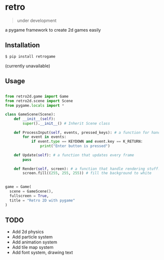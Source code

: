# retro
> under development

a pygame framework to create 2d games easily

## Installation

```bash
$ pip install retrogame
```
(currently unavailable)


## Usage

```python

from retro2d.game import Game
from retro2d.scene import Scene
from pygame.locals import *

class GameScene(Scene):
    def __init__(self):
        super().__init__() # Inherit Scene class
    
    def ProcessInput(self, events, pressed_keys): # a function for handling inputs
        for event in events:
            if event.type == KEYDOWN and event.key == K_RETURN:
                print("Enter button is pressed")
    
    def Update(self): # a function that updates every frame
        pass
    
    def Render(self, screen): # a function that handle rendering stuff.
        screen.fill((255, 255, 255)) # fill the background to white
    
    
game = Game(
  scene = GameScene(),
  fullscreen = True,
  title = "Retro 2D with pygame"
)
```

## TODO
- Add 2d physics 
- Add particle system
- Add animation system
- Add tile map system
- Add font system, drawing text 

